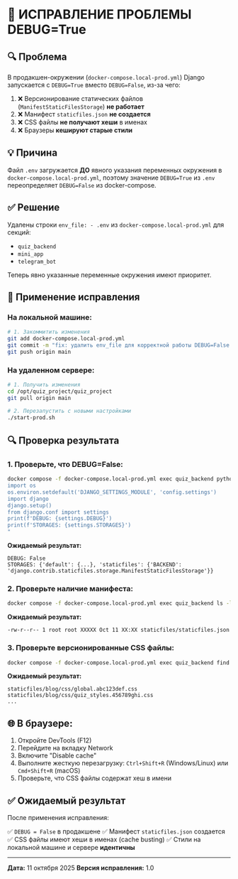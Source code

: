 # 🚨 ИСПРАВЛЕНИЕ ПРОБЛЕМЫ DEBUG=True

## 🔍 Проблема

В продакшен-окружении (`docker-compose.local-prod.yml`) Django запускается с `DEBUG=True` вместо `DEBUG=False`, из-за чего:

1. ❌ Версионирование статических файлов (`ManifestStaticFilesStorage`) **не работает**
2. ❌ Манифест `staticfiles.json` **не создается**
3. ❌ CSS файлы **не получают хеши** в именах
4. ❌ Браузеры **кешируют старые стили**

## 💡 Причина

Файл `.env` загружается **ДО** явного указания переменных окружения в `docker-compose.local-prod.yml`, поэтому значение `DEBUG=True` из `.env` переопределяет `DEBUG=False` из docker-compose.

## ✅ Решение

Удалены строки `env_file: - .env` из `docker-compose.local-prod.yml` для секций:
- `quiz_backend`
- `mini_app`
- `telegram_bot`

Теперь явно указанные переменные окружения имеют приоритет.

## 🚀 Применение исправления

### На локальной машине:

```bash
# 1. Закоммитить изменения
git add docker-compose.local-prod.yml
git commit -m "fix: удалить env_file для корректной работы DEBUG=False в продакшене"
git push origin main
```

### На удаленном сервере:

```bash
# 1. Получить изменения
cd /opt/quiz_project/quiz_project
git pull origin main

# 2. Перезапустить с новыми настройками
./start-prod.sh
```

## 🔍 Проверка результата

### 1. Проверьте, что DEBUG=False:

```bash
docker compose -f docker-compose.local-prod.yml exec quiz_backend python -c "
import os
os.environ.setdefault('DJANGO_SETTINGS_MODULE', 'config.settings')
import django
django.setup()
from django.conf import settings
print(f'DEBUG: {settings.DEBUG}')
print(f'STORAGES: {settings.STORAGES}')
"
```

**Ожидаемый результат:**
```
DEBUG: False
STORAGES: {'default': {...}, 'staticfiles': {'BACKEND': 'django.contrib.staticfiles.storage.ManifestStaticFilesStorage'}}
```

### 2. Проверьте наличие манифеста:

```bash
docker compose -f docker-compose.local-prod.yml exec quiz_backend ls -la staticfiles/staticfiles.json
```

**Ожидаемый результат:**
```
-rw-r--r-- 1 root root XXXXX Oct 11 XX:XX staticfiles/staticfiles.json
```

### 3. Проверьте версионированные CSS файлы:

```bash
docker compose -f docker-compose.local-prod.yml exec quiz_backend find staticfiles -name "*.css" | head -5
```

**Ожидаемый результат:**
```
staticfiles/blog/css/global.abc123def.css
staticfiles/blog/css/quiz_styles.456789ghi.css
...
```

## 🌐 В браузере:

1. Откройте DevTools (F12)
2. Перейдите на вкладку Network
3. Включите "Disable cache"
4. Выполните жесткую перезагрузку: `Ctrl+Shift+R` (Windows/Linux) или `Cmd+Shift+R` (macOS)
5. Проверьте, что CSS файлы содержат хеш в имени

## ✅ Ожидаемый результат

После применения исправления:

✅ `DEBUG = False` в продакшене
✅ Манифест `staticfiles.json` создается
✅ CSS файлы имеют хеши в именах (cache busting)
✅ Стили на локальной машине и сервере **идентичны**

---

**Дата:** 11 октября 2025
**Версия исправления:** 1.0

